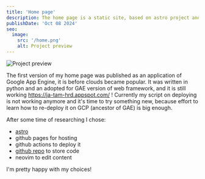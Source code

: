 ```yaml
---
title: 'Home page'
description: The home page is a static site, based on astro project and github pages
publishDate: 'Oct 08 2024'
seo:
  image:
    src: '/home.png'
    alt: Project preview
---
```


![Project preview](/home.png)

The first version of my home page was published as an application of Google App Engine, it is before clouds became popular.
It was written in python and an adopted for GAE version of web framework, and it is still working https://ja-tam-hrd.appspot.com/ !
Currently my script on deploying is not working anymore and it's time to try something new, because effort to learn how to re-deploy it on 
GCP (ancestor of GAE) is big enough.

After some time of researching I chose:
* [astro](https://astro.build/)
* github pages for hosting
* github actions to deploy it
* [github repo](https://github.com/astelmashenko/astelmashenko.github.io) to store code
* neovim to edit content

I'm pretty happy with my choices!
